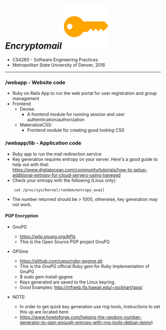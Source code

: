 [logo]: https://github.com/2016SoftwarePractices/Encryptomail/blob/master/webapp/public/mstile-144x144.png
# *Encryptomail* ![logo]
* CS4260 - Software Engineering Practices
* Metropolitan State University of Denver, 2016

---

### /webapp - Website code
*   Ruby on Rails App to run the web portal for user registration and group management
* Frontend
    * Devise:  
        *  A frontend module for running session and user authentication/authorization
    * MaterializeCSS:  
        *  Frontend module for creating good looking CSS


### /webapp/lib - Application code
* Ruby app to run the mail redirection service
* Key generation requires entropy on your server. Here's a good guide to help out with that: https://www.digitalocean.com/community/tutorials/how-to-setup-additional-entropy-for-cloud-servers-using-haveged
* Check your entropy with the following (Linux only):
```
    cat /proc/sys/kernel/random/entropy_avail
```
* The number returned should be > 1000, otherwise, key generation may not work.

#### PGP Encryption
* GnuPG
    * https://wiki.gnupg.org/APIs
    * This is the Open Source PGP project GnuPG

* GPGme
    * https://github.com/ueno/ruby-gpgme.git
    * This is the GnuPG official Ruby gem for Ruby implementation of GnuPG
    * $ sudo gem install gpgme
    * Keys generated are saved to the Linux keyring
    * Good Examples: http://irtfweb.ifa.hawaii.edu/~lockhart/gpg/

* NOTE: 
    *  In order to get quick key generation use rng-tools, instructions to set this up are located here:         
    *  https://www.howtoforge.com/helping-the-random-number-generator-to-gain-enough-entropy-with-rng-tools-debian-lenny)
